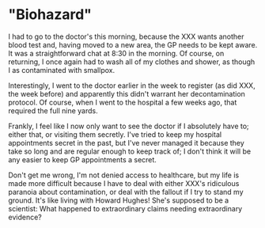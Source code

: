 # "Biohazard"

I had to go to the doctor's this morning, because the XXX wants another
blood test and, having moved to a new area, the GP needs to be kept
aware. It was a straightforward chat at 8:30 in the morning. Of course,
on returning, I once again had to wash all of my clothes and shower, as
though I as contaminated with smallpox.

Interestingly, I went to the doctor earlier in the week to register (as
did XXX, the week before) and apparently this didn't warrant her
decontamination protocol. Of course, when I went to the hospital a few
weeks ago, that required the full nine yards.

Frankly, I feel like I now only want to see the doctor if I absolutely
have to; either that, or visiting them secretly. I've tried to keep my
hospital appointments secret in the past, but I've never managed it
because they take so long and are regular enough to keep track of; I
don't think it will be any easier to keep GP appointments a secret.

Don't get me wrong, I'm not denied access to healthcare, but my life is
made more difficult because I have to deal with either XXX's ridiculous
paranoia about contamination, or deal with the fallout if I try to stand
my ground. It's like living with Howard Hughes! She's supposed to be a
scientist: What happened to extraordinary claims needing extraordinary
evidence?

